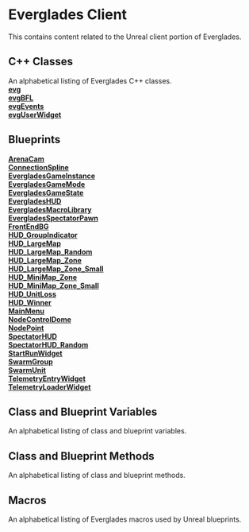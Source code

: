 # Everglades Client
This contains content related to the Unreal client portion of Everglades.

## C++ Classes
An alphabetical listing of Everglades C++ classes.  
[**evg**](./Classes/ClientClasses/evg.md)  
[**evgBFL**](./Classes/ClientClasses/evgBFL.md)  
[**evgEvents**](./Classes/ClientClasses/evgEvents.md)  
[**evgUserWidget**](./Classes/ClientClasses/evgUserWidget.md)

## Blueprints
[**ArenaCam**](./Classes/ClientClasses/ArenaCam.md)  
[**ConnectionSpline**](./Classes/ClientClasses/ConnectionSpline.md)  
[**EvergladesGameInstance**](./Classes/ClientClasses/EvergladesGameInstance.md)  
[**EvergladesGameMode**](./Classes/ClientClasses/EvergladesGameMode.md)  
[**EvergladesGameState**](./Classes/ClientClasses/EvergladesGameState.md)  
[**EvergladesHUD**](./Classes/ClientClasses/EvergladesHUD.md)  
[**EvergladesMacroLibrary**](./Classes/ClientClasses/EvergladesMacroLibrary.md)  
[**EvergladesSpectatorPawn**](./Classes/ClientClasses/EvergladesSpectatorPawn.md)  
[**FrontEndBG**](./Classes/ClientClasses/FrontEndBG.md)  
[**HUD_GroupIndicator**](./Classes/ClientClasses/HUD_GroupIndicator.md)  
[**HUD_LargeMap**](./Classes/ClientClasses/HUD_LargeMap.md)  
[**HUD_LargeMap_Random**](./Classes/ClientClasses/HUD_LargeMap_Random.md)  
[**HUD_LargeMap_Zone**](./Classes/ClientClasses/HUD_LargeMap_Zone.md)  
[**HUD_LargeMap_Zone_Small**](./Classes/ClientClasses/HUD_LargeMap_Zone_Small.md)  
[**HUD_MiniMap_Zone**](./Classes/ClientClasses/HUD_MiniMap_Zone.md)  
[**HUD_MiniMap_Zone_Small**](./Classes/ClientClasses/HUD_MiniMap_Zone_Small.md)  
[**HUD_UnitLoss**](./Classes/ClientClasses/HUD_UnitLoss.md)  
[**HUD_Winner**](./Classes/ClientClasses/HUD_Winner.md)  
[**MainMenu**](./Classes/ClientClasses/MainMenu.md)  
[**NodeControlDome**](./Classes/ClientClasses/NodeControlDome.md)  
[**NodePoint**](./Classes/ClientClasses/NodePoint.md)  
[**SpectatorHUD**](./Classes/ClientClasses/SpectatorHUD.md)  
[**SpectatorHUD_Random**](./Classes/ClientClasses/SpectatorHUD_Random.md)  
[**StartRunWidget**](./Classes/ClientClasses/StartRunWidget.md)  
[**SwarmGroup**](./Classes/ClientClasses/SwarmGroup.md)  
[**SwarmUnit**](./Classes/ClientClasses/SwarmUnit.md)  
[**TelemetryEntryWidget**](./Classes/ClientClasses/TelemetryEntryWidget.md)  
[**TelemetryLoaderWidget**](./Classes/ClientClasses/TelemetryLoaderWidget.md)  

## Class and Blueprint Variables
An alphabetical listing of class and blueprint variables.


## Class and Blueprint Methods
An alphabetical listing of class and blueprint methods.

## Macros
An alphabetical listing of Everglades macros used by Unreal blueprints.